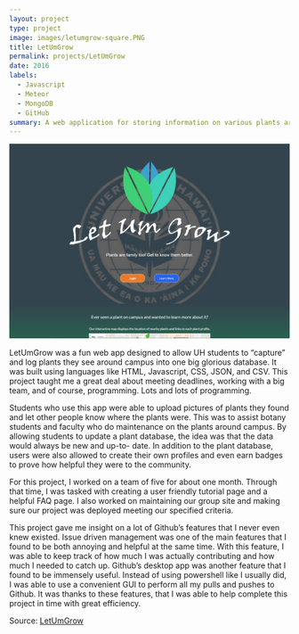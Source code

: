 ```yaml
---
layout: project
type: project
image: images/letumgrow-square.PNG
title: LetUmGrow
permalink: projects/LetUmGrow
date: 2016
labels:
  - Javascript
  - Meteor
  - MongoDB
  - GitHub
summary: A web application for storing information on various plants around UH Manoa that my team developed in ICS 314.
---
```


<img class="ui medium right floated rounded image" src="../images/letumgrow.PNG">

LetUmGrow was a fun web app designed to allow UH students to “capture” and log plants they see around campus into one big glorious database. It was built using languages like HTML, Javascript, CSS, JSON, and CSV. This project taught me a great deal about meeting deadlines, working with a big team, and of course, programming. Lots and lots of programming.

Students who use this app were able to upload pictures of plants they found and let other people know where the plants were. This was to assist botany students and faculty who do maintenance on the plants around campus. By allowing students to update a plant database, the idea was that the data would always be new and up-to- date. In addition to the plant database, users were also allowed to create their own profiles and even earn badges to prove how helpful they were to the community.

For this project, I worked on a team of five for about one month. Through that time, I was tasked with creating a user friendly tutorial page and a helpful FAQ page. I also worked on maintaining our group site and making sure our project was deployed meeting our specified criteria.

This project gave me insight on a lot of Github’s features that I never even knew existed. Issue driven management was one of the main features that I found to be both annoying and helpful at the same time. With this feature, I was able to keep track of how much I was actually contributing and how much I needed to catch up. Github’s desktop app was another feature that I found to be immensely useful. Instead of using powershell like I usually did, I was able to use a convenient GUI to perform all my pulls and pushes to Github. It was thanks to these features, that I was able to help complete this project in time with great efficiency.


Source: <a href="https://letumgrow.github.io/"><i class="large github icon"></i>LetUmGrow</a>
